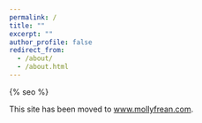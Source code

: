 ```yaml
---
permalink: /
title: ""
excerpt: ""
author_profile: false
redirect_from: 
  - /about/
  - /about.html
---
```


{% seo %}

This site has been moved to <a href="http://www.mollyfrean.com">www.mollyfrean.com</a>.